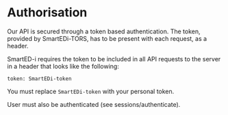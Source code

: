 # Authorisation

Our API is secured through a token based authentication.
The token, provided by SmartEDi-TORS, has to be present with each request, as a header.

SmartED-i requires the token to be included in all API requests to the server in a header that looks like the following:

`token: SmartEDi-token`

<aside class="notice">
You must replace <code>SmartEDi-token</code> with your personal token.
</aside>

User must also be authenticated (see sessions/authenticate).